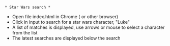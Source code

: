     * Star Wars search *
* Open file index.html in Chrome ( or other browser)
* Click in input to search for a star wars character, "Luke"
* A list of matches is displayed, use arrows or mouse to select a character from the list
* The latest searches are displayed below the search
